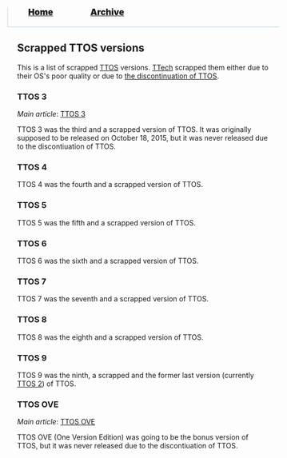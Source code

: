 <blockquote style="background: #0000;border-bottom: 1px solid #B2D2E1;height: 30px;margin: 0 -20px 20px;padding: 0px 20px 9px 40px;">
  <p style=""><a href="https://quintenvandamme.github.io/pptos-wiki/" style="font-size: 17px;font-weight: 900;font-style: normal;text-shadow: rgba(255,255,255,0.9) 0 1px 0;">Home</a>&nbsp;&nbsp;&nbsp;&nbsp;&nbsp;&nbsp;&nbsp;&nbsp;&nbsp;&nbsp;&nbsp;&nbsp;&nbsp;&nbsp;&nbsp;&nbsp;&nbsp;&nbsp;
    <a href="https://quintenvandamme.github.io/pptos-wiki/archive/" style="font-size: 17px;font-weight: 900;font-style: normal;text-shadow: rgba(255,255,255,0.9) 0 1px 0;">Archive</a>
  </p>
</blockquote>

## Scrapped TTOS versions

This is a list of scrapped [TTOS](https://quintenvandamme.github.io/pptos-wiki/wiki/TTOS/) versions. [TTech](https://pptos.fandom.com/wiki/TTech) scrapped them either due to their OS's poor quality or due to [the discontinuation of TTOS](https://pptos.fandom.com/wiki/User_blog:TTech_TTOS_Return/The_official_announcement_of_the_discontinuation_of_TTOS_and_the_defunction_of_TTech). 

### TTOS 3

*Main article*: [TTOS 3](https://quintenvandamme.github.io/pptos-wiki/wiki/TTOS/TTOS_3)

TTOS 3 was the third and a scrapped version of TTOS. It was originally supposed to be released on October 18, 2015, but it was never released due to the discontiuation of TTOS.

### TTOS 4

TTOS 4 was the fourth and a scrapped version of TTOS.

### TTOS 5

TTOS 5 was the fifth and a scrapped version of TTOS. 

### TTOS 6

TTOS 6 was the sixth and a scrapped version of TTOS.

### TTOS 7

TTOS 7 was the seventh and a scrapped version of TTOS.

### TTOS 8

TTOS 8 was the eighth and a scrapped version of TTOS.

### TTOS 9

TTOS 9 was the ninth, a scrapped and the former last version (currently [TTOS 2](https://quintenvandamme.github.io/pptos-wiki/wiki/TTOS/TTOS_2)) of TTOS. 

### TTOS OVE

*Main article*: [TTOS OVE](https://quintenvandamme.github.io/pptos-wiki/wiki/TTOS/TTOS_OVE)

TTOS OVE (One Version Edition) was going to be the bonus version of TTOS, but it was never released due to the discontiuation of TTOS. 

<body style="background-image: url(https://raw.githubusercontent.com/hexa-one/pptos-wiki/gh-pages/assets/background/background.png);background-repeat: no-repeat;background-attachment: fixed;background-size: cover;">